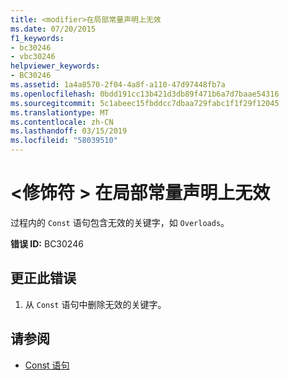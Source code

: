 ```yaml
---
title: <modifier>在局部常量声明上无效
ms.date: 07/20/2015
f1_keywords:
- bc30246
- vbc30246
helpviewer_keywords:
- BC30246
ms.assetid: 1a4a8570-2f04-4a8f-a110-47d97448fb7a
ms.openlocfilehash: 0bdd191cc13b421d3db89f471b6a7d7baae54316
ms.sourcegitcommit: 5c1abeec15fbddcc7dbaa729fabc1f1f29f12045
ms.translationtype: MT
ms.contentlocale: zh-CN
ms.lasthandoff: 03/15/2019
ms.locfileid: "58039510"
---
```

# <a name="modifier-is-not-valid-on-a-local-constant-declaration"></a>\<修饰符 > 在局部常量声明上无效
过程内的 `Const` 语句包含无效的关键字，如 `Overloads`。  
  
 **错误 ID:** BC30246  
  
## <a name="to-correct-this-error"></a>更正此错误  
  
1.  从 `Const` 语句中删除无效的关键字。  
  
## <a name="see-also"></a>请参阅

- [Const 语句](../../visual-basic/language-reference/statements/const-statement.md)
